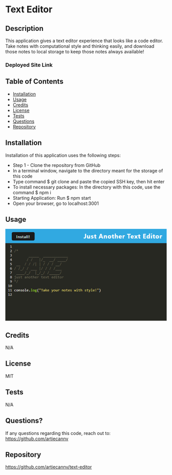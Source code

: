 # Text Editor

## Description

This application gives a text editor experience that looks like a code editor. Take notes with computational style and thinking easily, and download those notes to local storage to keep those notes always available!

### Deployed Site Link

## Table of Contents

- [Installation](#installation)
- [Usage](#usage)
- [Credits](#credits)
- [License](#license)
- [Tests](#tests)
- [Questions](#questions)
- [Repository](#repository)

## Installation

Installation of this application uses the following steps:

<ul>
    <li>Step 1 - Clone the repository from GitHub</li>
    <li>In a terminal window, navigate to the directory meant for the storage of this code</li>
    <li>Type command $ git clone and paste the copied SSH key, then hit enter</li>
    <li>To install necessary packages: In the directory with this code, use the command $ npm i</li>
    <li>Starting Application: Run $ npm start</li>
    <li>Open your browser, go to localhost:3001</li>
</ul>
        
        
## Usage
 
![screenshot](./images/text-editor-mockup.png)

## Credits

N/A

## License

MIT

## Tests

N/A

## Questions?

If any questions regarding this code, reach out to:
https://github.com/artiecannv

## Repository

https://github.com/artiecannv/text-editor
